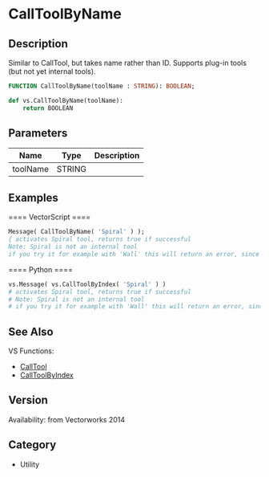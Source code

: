 # CallToolByName

## Description
Similar to CallTool, but takes name rather than ID. Supports plug-in tools (but not yet internal tools).

```pascal
FUNCTION CallToolByName(toolName : STRING): BOOLEAN;
```

```python
def vs.CallToolByName(toolName):
    return BOOLEAN
```

## Parameters
|Name|Type|Description|
|---|---|---|
|toolName|STRING|   |

## Examples
==== VectorScript ====
```pascal
Message( CallToolByName( 'Spiral' ) );
{ activates Spiral tool, returns true if successful
Note: Spiral is not an internal tool
if you try it for example with 'Wall' this will return an error, since it's an internal tool }
```
==== Python ====
```python
vs.Message( vs.CallToolByIndex( 'Spiral' ) ) 
# activates Spiral tool, returns true if successful
# Note: Spiral is not an internal tool
# if you try it for example with 'Wall' this will return an error, since it's an internal tool
```

## See Also
VS Functions:
* [CallTool](CallTool.md)
* [CallToolByIndex](CallToolByIndex.md)

## Version
Availability: from Vectorworks 2014

## Category
* Utility

